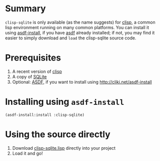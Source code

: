 # Summary #

`clisp-sqlite` is only available (as the name suggests) for [clisp](http://clisp.cons.org), a common lisp environment running on many common platforms. You can install it using [asdf-install](http://www.cliki.net/asdf-install), if you have [asdf](http://www.cliki.net/asdf) already installed; if not, you may find it easier to simply download and `load` the clisp-sqlite source code.

# Prerequisites #
  1. A recent version of [clisp](http://clisp.cons.org)
  1. A copy of [SQLite](http://sqlite.org)
  1. Optional: [ASDF](http://cliki.net/asdf), if you want to install using http://cliki.net/asdf-install

# Installing using `asdf-install` #
```
(asdf-install:install :clisp-sqlite)
```

# Using the source directly #
  1. Download [clisp-sqlite.lisp](http://clisp-sqlite.googlecode.com/files/clisp-sqlite.lisp) directly into your project
  1. Load it and go!